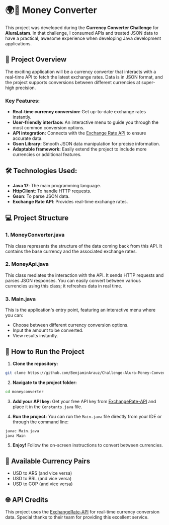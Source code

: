 # 🌍💱 Money Converter 

This project was developed during the **Currency Converter Challenge** for **AluraLatam**. In that challenge, I consumed APIs and treated JSON data to have a practical, awesome experience when developing Java development applications.

## 🚀 Project Overview

The exciting application will be a currency converter that interacts with a real-time API to fetch the latest exchange rates. Data is in JSON format, and the project supports conversions between different currencies at super-high precision.

### Key Features:
- **Real-time currency conversion:** Get up-to-date exchange rates instantly.
- **User-friendly interface:** An interactive menu to guide you through the most common conversion options.
- **API integration:** Connects with the [Exchange Rate API][1] to ensure accurate data.
- **Gson Library:** Smooth JSON data manipulation for precise information.
- **Adaptable framework:** Easily extend the project to include more currencies or additional features.

## 🛠️ Technologies Used:
- **Java 17**: The main programming language.
- **HttpClient**: To handle HTTP requests.
- **Gson**: To parse JSON data.
- **Exchange Rate API**: Provides real-time exchange rates.

## 💻 Project Structure

### 1. **MoneyConverter.java**
This class represents the structure of the data coming back from this API. It contains the base currency and the associated exchange rates.

### 2. **MoneyApi.java**
This class mediates the interaction with the API. It sends HTTP requests and parses JSON responses. You can easily convert between various currencies using this class; it refreshes data in real time.

### 3. **Main.java**
This is the application's entry point, featuring an interactive menu where you can:
- Choose between different currency conversion options.
- Input the amount to be converted.
- View results instantly.

## 🌟 How to Run the Project
1. **Clone the repository:**

```bash
git clone https://github.com/BenjaminArauz/Challenge-Alura-Money-Converter.git moneyconverter
```

2. **Navigate to the project folder:**

```bash
cd moneyconverter
```
3. **Add your API key:** Get your free API key from [ExchangeRate-API][1] and place it in the ``Constants.java`` file.

4. **Run the project:** You can run the ``Main.java`` file directly from your IDE or through the command line:
```bash
javac Main.java
java Main
```
5. **Enjoy!** Follow the on-screen instructions to convert between currencies.

## 🎯 Available Currency Pairs
- USD to ARS (and vice versa)
- USD to BRL (and vice versa)
- USD to COP (and vice versa)

## 🌐 API Credits
This project uses the [ExchangeRate-API][1] for real-time currency conversion data. Special thanks to their team for providing this excellent service.

[1]: https://www.exchangerate-api.com "ExchangeRate-API"
